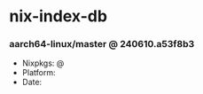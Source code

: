 # nix-index-db
### aarch64-linux/master @ 240610.a53f8b3
- Nixpkgs: @[](https://github.com/NixOS/nixpkgs/commit/a53f8b3cd09470a10e919a589402ec0331c6de63)
- Platform: 
- Date: 
